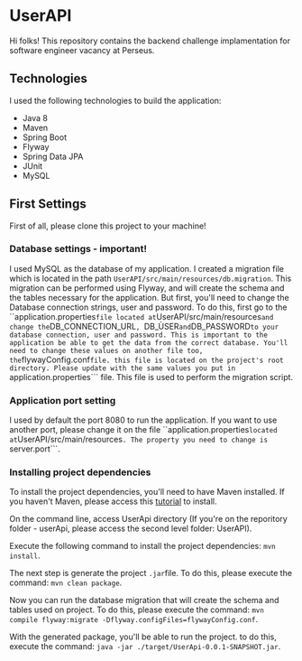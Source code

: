 # UserAPI

Hi folks! 
This repository contains the backend challenge implamentation for software engineer vacancy at Perseus.

## Technologies
I used the following technologies to build the application:

- Java 8
- Maven
- Spring Boot
- Flyway
- Spring Data JPA
- JUnit
- MySQL

## First Settings

First of all, please clone this project to your machine!

### Database settings - important!
I used MySQL as the database of my application. I created a migration file which is located in the path ```UserAPI/src/main/resources/db.migration```. This migration can be performed using Flyway, and will create the schema and the tables necessary for the application. But first, you'll need to change the Database connection strings, user and password. To do this, first go to the ``application.properties``` file located at ```UserAPI/src/main/resources``` and change the ```DB_CONNECTION_URL```, ```DB_ÙSER``` and ```DB_PASSWORD``` to your database connection, user and password. This is important to the application be able to get the data from the correct database. You'll need to change these values on another file too, the ```flywayConfig.conf```file. this file is located on the project's root directory. Please update with the same values you put in ```application.properties``` file. This file is used to perform the migration script.

### Application port setting
I used by default the port 8080 to run the application. If you want to use another port, please change it on the file ``application.properties``` located at ```UserAPI/src/main/resources```. The property you need to change is ```server.port```. 

### Installing project dependencies
To install the project dependencies, you'll need to have Maven installed. If you haven't Maven, please access this [tutorial](https://maven.apache.org/install.html) to install. 

On the command line, access UserApi directory (If you're on the reporitory folder - userApi, please access the second level folder: UserAPI).

Execute the following command to install the project dependencies: ```mvn install```.

The next step is generate the project ```.jar```file. To do this, please execute the command: ```mvn clean package```.

Now you can run the database migration that will create the schema and tables used on project. To do this, please execute the command: ```mvn compile flyway:migrate -Dflyway.configFiles=flywayConfig.conf```.

With the generated package, you'll be able to run the project. to do this, execute the command: ```java -jar ./target/UserApi-0.0.1-SNAPSHOT.jar```.

